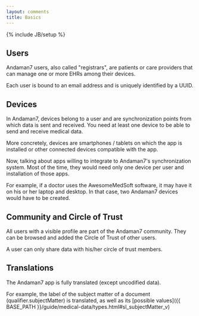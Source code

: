 ```yaml
---
layout: comments
title: Basics
---
```

{% include JB/setup %}

<div id="toc"></div>

## Users

Andaman7 users, also called "registrars", are patients or care providers that can manage one or more EHRs among their devices.

Each user is bound to an email address and is uniquely identified by a UUID.


## Devices

In Andaman7, devices belong to a user and are synchronization points from which data is sent and received. You need at least one device to be able to send and receive medical data.

More concretely, devices are smartphones / tablets on which the app is installed or other connected devices compatible with the app.

Now, talking about apps willing to integrate to Andaman7's synchronization system. Most of the time, they would need only one device per user and installation of those apps.

For example, if a doctor uses the AwesomeMedSoft software, it may have it on his or her laptop and desktop. In that case, two Andaman7 devices would have to be created.


## Community and Circle of Trust

All users with a visible profile are part of the Andaman7 community.
They can be browsed and added the Circle of Trust of other users.

A user can only share data with his/her circle of trust members.


## Translations

The Andaman7 app is fully translated (except uncodified data).

For example, the label of the subject matter of a document (qualifier.subjectMatter) is translated, as well as its [possible values]({{ BASE_PATH }}/guide/medical-data/types.html#sl_subjectMatter_v)


<script type="text/javascript">

    $(document).ready(function() {
    
        $('#toc').toc({
            title: '<h2>Contents</h2><hr/>',
            listType: 'ul',
            headers: 'h1, h2, h3'
        });
    });
    
</script>
